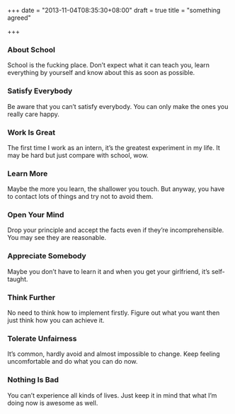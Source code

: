 +++
date = "2013-11-04T08:35:30+08:00"
draft = true
title = "something agreed"

+++



### About School

School is the fucking place. Don’t expect what it can teach you, learn everything by yourself and know about this as soon as possible.

### Satisfy Everybody

Be aware that you can’t satisfy everybody. You can only make the ones you really care happy.

### Work Is Great

The first time I work as an intern, it’s the greatest experiment in my life. It may be hard but just compare with school, wow.

### Learn More

Maybe the more you learn, the shallower you touch. But anyway, you have to contact lots of things and try not to avoid them.

### Open Your Mind

Drop your principle and accept the facts even if they’re incomprehensible. You may see they are reasonable.

### Appreciate Somebody

Maybe you don’t have to learn it and when you get your girlfriend, it’s self-taught.

### Think Further

No need to think how to implement firstly. Figure out what you want then just think how you can achieve it.

### Tolerate Unfairness

It’s common, hardly avoid and almost impossible to change. Keep feeling uncomfortable and do what you can do now.

### Nothing Is Bad

You can’t experience all kinds of lives. Just keep it in mind that what I’m doing now is awesome as well.